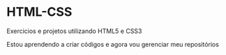 # HTML-CSS
 Exercicios e projetos utilizando HTML5 e CSS3

 Estou aprendendo a criar códigos e agora vou gerenciar meu repositórios
